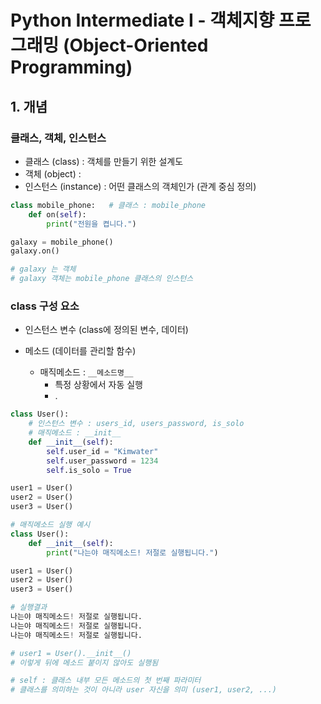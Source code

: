 # **Python Intermediate I - 객체지향 프로그래밍 (Object-Oriented Programming)**

## **1. 개념**

### **클래스, 객체, 인스턴스**
* 클래스 (class) : 객체를 만들기 위한 설계도
* 객체 (object) : 
* 인스턴스 (instance) : 어떤 클래스의 객체인가 (관계 중심 정의)
```python
class mobile_phone:   # 클래스 : mobile_phone
    def on(self):
        print("전원을 켭니다.")

galaxy = mobile_phone()
galaxy.on()

# galaxy 는 객체
# galaxy 객체는 mobile_phone 클래스의 인스턴스
```

### **class 구성 요소**
* 인스턴스 변수 (class에 정의된 변수, 데이터)

* 메소드 (데이터를 관리할 함수)
	- 매직메소드 : `__메소드명__`
		- 특정 상황에서 자동 실행
		- .




```python
class User():
	# 인스턴스 변수 : users_id, users_password, is_solo
	# 매직메소드 : __init__
	def __init__(self):
		self.user_id = "Kimwater"
		self.user_password = 1234
		self.is_solo = True

user1 = User()
user2 = User()
user3 = User()
```

```python
# 매직메소드 실행 예시
class User():
	def __init__(self):
		print("나는야 매직메소드! 저절로 실행됩니다.")

user1 = User()
user2 = User()
user3 = User()

# 실행결과
나는야 매직메소드! 저절로 실행됩니다.
나는야 매직메소드! 저절로 실행됩니다.
나는야 매직메소드! 저절로 실행됩니다.

# user1 = User().__init__()
# 이렇게 뒤에 메소드 붙이지 않아도 실행됨
```

```python
# self : 클래스 내부 모든 메소드의 첫 번째 파라미터
# 클래스를 의미하는 것이 아니라 user 자신을 의미 (user1, user2, ...)
```

